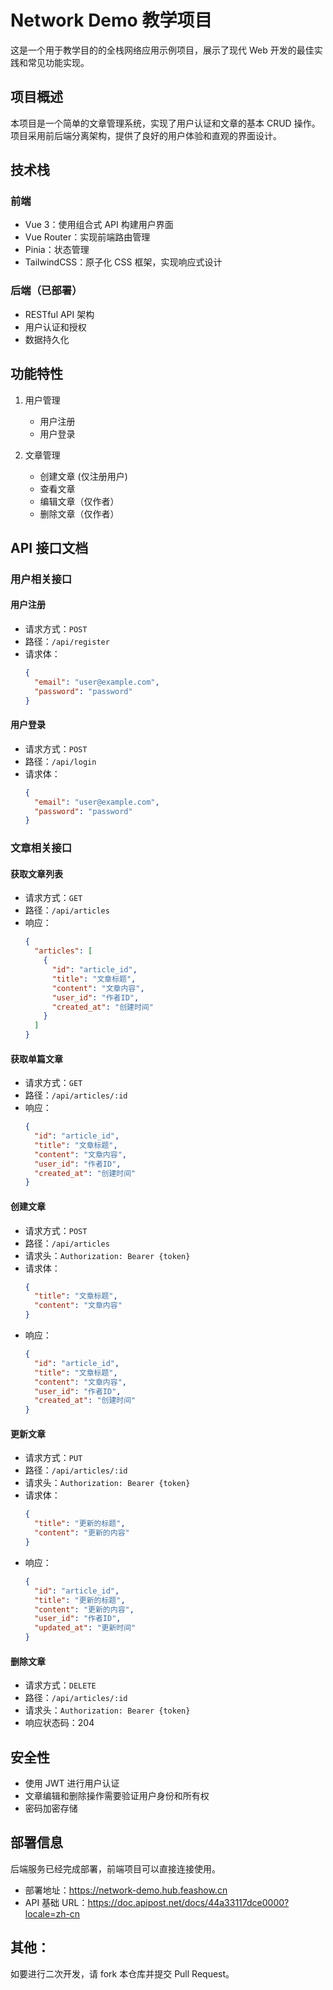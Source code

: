 # Network Demo 教学项目

这是一个用于教学目的的全栈网络应用示例项目，展示了现代 Web 开发的最佳实践和常见功能实现。

## 项目概述

本项目是一个简单的文章管理系统，实现了用户认证和文章的基本 CRUD 操作。项目采用前后端分离架构，提供了良好的用户体验和直观的界面设计。

## 技术栈

### 前端

- Vue 3：使用组合式 API 构建用户界面
- Vue Router：实现前端路由管理
- Pinia：状态管理
- TailwindCSS：原子化 CSS 框架，实现响应式设计

### 后端（已部署）

- RESTful API 架构
- 用户认证和授权
- 数据持久化

## 功能特性

1. 用户管理

   - 用户注册
   - 用户登录

2. 文章管理
   - 创建文章 (仅注册用户)
   - 查看文章
   - 编辑文章（仅作者）
   - 删除文章（仅作者）

## API 接口文档

### 用户相关接口

#### 用户注册

- 请求方式：`POST`
- 路径：`/api/register`
- 请求体：
  ```json
  {
    "email": "user@example.com",
    "password": "password"
  }
  ```

#### 用户登录

- 请求方式：`POST`
- 路径：`/api/login`
- 请求体：
  ```json
  {
    "email": "user@example.com",
    "password": "password"
  }
  ```

### 文章相关接口

#### 获取文章列表

- 请求方式：`GET`
- 路径：`/api/articles`
- 响应：
  ```json
  {
    "articles": [
      {
        "id": "article_id",
        "title": "文章标题",
        "content": "文章内容",
        "user_id": "作者ID",
        "created_at": "创建时间"
      }
    ]
  }
  ```

#### 获取单篇文章

- 请求方式：`GET`
- 路径：`/api/articles/:id`
- 响应：
  ```json
  {
    "id": "article_id",
    "title": "文章标题",
    "content": "文章内容",
    "user_id": "作者ID",
    "created_at": "创建时间"
  }
  ```

#### 创建文章

- 请求方式：`POST`
- 路径：`/api/articles`
- 请求头：`Authorization: Bearer {token}`
- 请求体：
  ```json
  {
    "title": "文章标题",
    "content": "文章内容"
  }
  ```
- 响应：
  ```json
  {
    "id": "article_id",
    "title": "文章标题",
    "content": "文章内容",
    "user_id": "作者ID",
    "created_at": "创建时间"
  }
  ```

#### 更新文章

- 请求方式：`PUT`
- 路径：`/api/articles/:id`
- 请求头：`Authorization: Bearer {token}`
- 请求体：
  ```json
  {
    "title": "更新的标题",
    "content": "更新的内容"
  }
  ```
- 响应：
  ```json
  {
    "id": "article_id",
    "title": "更新的标题",
    "content": "更新的内容",
    "user_id": "作者ID",
    "updated_at": "更新时间"
  }
  ```

#### 删除文章

- 请求方式：`DELETE`
- 路径：`/api/articles/:id`
- 请求头：`Authorization: Bearer {token}`
- 响应状态码：204

## 安全性

- 使用 JWT 进行用户认证
- 文章编辑和删除操作需要验证用户身份和所有权
- 密码加密存储

## 部署信息

后端服务已经完成部署，前端项目可以直接连接使用。

- 部署地址：https://network-demo.hub.feashow.cn
- API 基础 URL：https://doc.apipost.net/docs/44a33117dce0000?locale=zh-cn

## 其他：

如要进行二次开发，请 fork 本仓库并提交 Pull Request。
